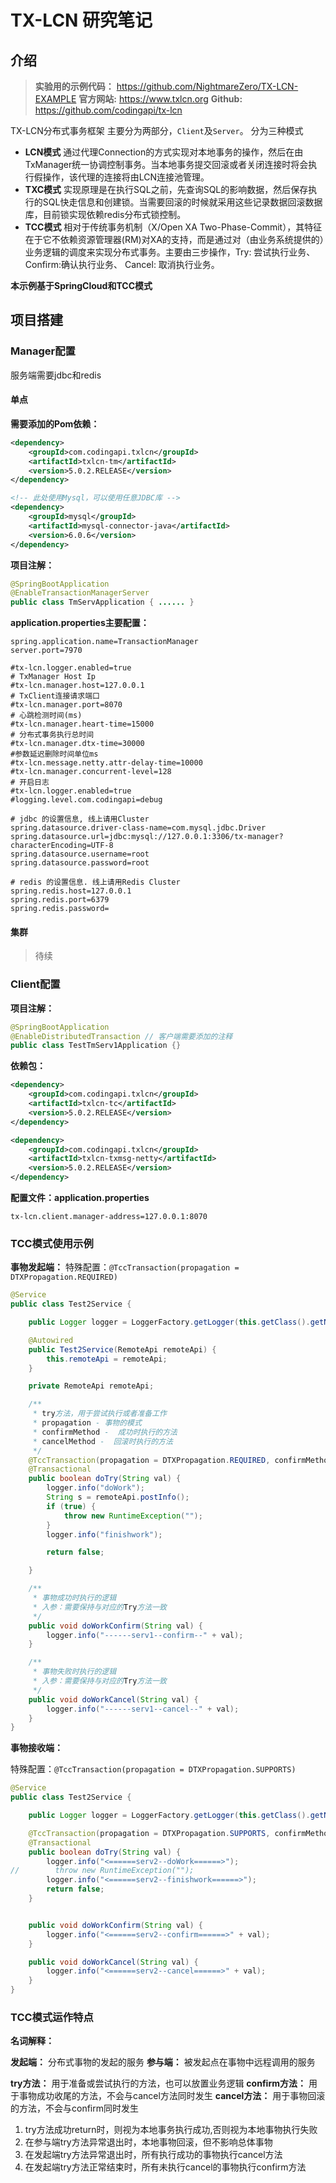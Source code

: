 # TX-LCN 研究笔记

## 介绍

> **实验用的示例代码：** https://github.com/NightmareZero/TX-LCN-EXAMPLE
> **官方网站:**  https://www.txlcn.org
> **Github:**  https://github.com/codingapi/tx-lcn

TX-LCN分布式事务框架 主要分为两部分，`Client`及`Server`。
分为三种模式

- **LCN模式**  通过代理Connection的方式实现对本地事务的操作，然后在由TxManager统一协调控制事务。当本地事务提交回滚或者关闭连接时将会执行假操作，该代理的连接将由LCN连接池管理。
- **TXC模式**  实现原理是在执行SQL之前，先查询SQL的影响数据，然后保存执行的SQL快走信息和创建锁。当需要回滚的时候就采用这些记录数据回滚数据库，目前锁实现依赖redis分布式锁控制。
- **TCC模式**  相对于传统事务机制（X/Open XA Two-Phase-Commit），其特征在于它不依赖资源管理器(RM)对XA的支持，而是通过对（由业务系统提供的）业务逻辑的调度来实现分布式事务。主要由三步操作，Try: 尝试执行业务、 Confirm:确认执行业务、 Cancel: 取消执行业务。

**本示例基于SpringCloud和TCC模式**

## 项目搭建

### Manager配置

服务端需要jdbc和redis

#### 单点

**需要添加的Pom依赖：**

```xml
<dependency>
    <groupId>com.codingapi.txlcn</groupId>
    <artifactId>txlcn-tm</artifactId>
    <version>5.0.2.RELEASE</version>
</dependency>

<!-- 此处使用Mysql，可以使用任意JDBC库 -->
<dependency>
    <groupId>mysql</groupId>
    <artifactId>mysql-connector-java</artifactId>
    <version>6.0.6</version>
</dependency>
```

**项目注解：**

```java
@SpringBootApplication
@EnableTransactionManagerServer
public class TmServApplication { ...... }
```

**application.properties主要配置：**

```properties
spring.application.name=TransactionManager
server.port=7970

#tx-lcn.logger.enabled=true
# TxManager Host Ip
#tx-lcn.manager.host=127.0.0.1
# TxClient连接请求端口
#tx-lcn.manager.port=8070
# 心跳检测时间(ms)
#tx-lcn.manager.heart-time=15000
# 分布式事务执行总时间
#tx-lcn.manager.dtx-time=30000
#参数延迟删除时间单位ms
#tx-lcn.message.netty.attr-delay-time=10000
#tx-lcn.manager.concurrent-level=128
# 开启日志
#tx-lcn.logger.enabled=true
#logging.level.com.codingapi=debug

# jdbc 的设置信息, 线上请用Cluster
spring.datasource.driver-class-name=com.mysql.jdbc.Driver
spring.datasource.url=jdbc:mysql://127.0.0.1:3306/tx-manager?characterEncoding=UTF-8
spring.datasource.username=root
spring.datasource.password=root

# redis 的设置信息. 线上请用Redis Cluster
spring.redis.host=127.0.0.1
spring.redis.port=6379
spring.redis.password=
```

#### 集群

> 待续

### Client配置

**项目注解：**

```java
@SpringBootApplication
@EnableDistributedTransaction // 客户端需要添加的注释
public class TestTmServ1Application {}
```

**依赖包：**

```xml
<dependency>
    <groupId>com.codingapi.txlcn</groupId>
    <artifactId>txlcn-tc</artifactId>
    <version>5.0.2.RELEASE</version>
</dependency>

<dependency>
    <groupId>com.codingapi.txlcn</groupId>
    <artifactId>txlcn-txmsg-netty</artifactId>
    <version>5.0.2.RELEASE</version>
</dependency>
```

**配置文件：application.properties**

```properties
tx-lcn.client.manager-address=127.0.0.1:8070 
```

### TCC模式使用示例

**事物发起端：**
特殊配置：`@TccTransaction(propagation = DTXPropagation.REQUIRED)`

```java
@Service
public class Test2Service {

    public Logger logger = LoggerFactory.getLogger(this.getClass().getName());

    @Autowired
    public Test2Service(RemoteApi remoteApi) {
        this.remoteApi = remoteApi;
    }

    private RemoteApi remoteApi;

    /**
     * try方法，用于尝试执行或者准备工作
     * propagation - 事物的模式
     * confirmMethod -  成功时执行的方法
     * cancelMethod -  回滚时执行的方法
     */
    @TccTransaction(propagation = DTXPropagation.REQUIRED, confirmMethod = "doWorkConfirm", cancelMethod = "doWorkCancel")
    @Transactional
    public boolean doTry(String val) {
        logger.info("doWork");
        String s = remoteApi.postInfo();
        if (true) {
            throw new RuntimeException("");
        }
        logger.info("finishwork");

        return false;

    }

    /**
     * 事物成功时执行的逻辑
     * 入参：需要保持与对应的Try方法一致
     */ 
    public void doWorkConfirm(String val) {
        logger.info("------serv1--confirm--" + val);
    }

    /**
     * 事物失败时执行的逻辑
     * 入参：需要保持与对应的Try方法一致
     */ 
    public void doWorkCancel(String val) {
        logger.info("------serv1--cancel--" + val);
    }
}
```

**事物接收端：**

特殊配置：`@TccTransaction(propagation = DTXPropagation.SUPPORTS)`

```java
@Service
public class Test2Service {

    public Logger logger = LoggerFactory.getLogger(this.getClass().getName());

    @TccTransaction(propagation = DTXPropagation.SUPPORTS, confirmMethod = "doWorkConfirm", cancelMethod = "doWorkCancel")
    @Transactional
    public boolean doTry(String val) {
        logger.info("<======serv2--doWork======>");
//        throw new RuntimeException("");
        logger.info("<======serv2--finishwork======>");
        return false;
    }


    public void doWorkConfirm(String val) {
        logger.info("<======serv2--confirm======>" + val);
    }

    public void doWorkCancel(String val) {
        logger.info("<======serv2--cancel======>" + val);
    }
}
```

### TCC模式运作特点

**名词解释：**

**发起端：**  分布式事物的发起的服务
**参与端：**  被发起点在事物中远程调用的服务

**try方法：**  用于准备或尝试执行的方法，也可以放置业务逻辑
**confirm方法：**  用于事物成功收尾的方法，不会与cancel方法同时发生
**cancel方法：**  用于事物回滚的方法，不会与confirm同时发生

1. try方法成功return时，则视为本地事务执行成功,否则视为本地事物执行失败
2. 在参与端try方法异常退出时，本地事物回滚，但不影响总体事物
3. 在发起端try方法异常退出时，所有执行成功的事物执行cancel方法
4. 在发起端try方法正常结束时，所有未执行cancel的事物执行confirm方法

